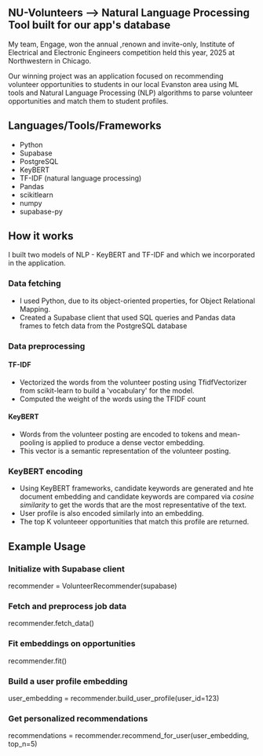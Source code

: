 
## NU-Volunteers --> Natural Language Processing Tool built for our app's database

My team, Engage, won the annual ,renown and invite-only, Institute of Electrical and Electronic Engineers competition held this year, 2025 at Northwestern in Chicago. 

Our winning project was an application focused on recommending volunteer opportunities to students in our local Evanston area using ML tools and Natural Language Processing (NLP) algorithms to parse volunteer opportunities and match them to student profiles.


## Languages/Tools/Frameworks
- Python
- Supabase
- PostgreSQL
- KeyBERT
- TF-IDF (natural language processing)
- Pandas
- scikitlearn
- numpy
- supabase-py
  

## How it works
I built two models of NLP - KeyBERT and TF-IDF and which we incorporated in the application.

### Data fetching
- I used Python, due to its object-oriented properties, for Object Relational Mapping.
- Created a Supabase client that used SQL queries and Pandas data frames to fetch data from the PostgreSQL database

### Data preprocessing
#### TF-IDF
- Vectorized the words from the volunteer posting using TfidfVectorizer from scikit-learn to build a 'vocabulary' for the model.
- Computed the weight of the words using the TFIDF count

#### KeyBERT
- Words from the volunteer posting are encoded to tokens and mean-pooling is applied to produce a dense vector embedding.
- This vector is a semantic representation of the volunteer posting.

### KeyBERT encoding
- Using KeyBERT frameworks, candidate keywords are generated and hte document embedding and candidate keywords are compared via _cosine similarity_ to get the words that are the most representative of the text.
- User profile is also encoded similarly into an embedding.
- The top K volunteeer opportunities that match this profile are returned.


## Example Usage
### Initialize with Supabase client
recommender = VolunteerRecommender(supabase)

### Fetch and preprocess job data
recommender.fetch_data()

### Fit embeddings on opportunities
recommender.fit()

### Build a user profile embedding
user_embedding = recommender.build_user_profile(user_id=123)

### Get personalized recommendations
recommendations = recommender.recommend_for_user(user_embedding, top_n=5)
